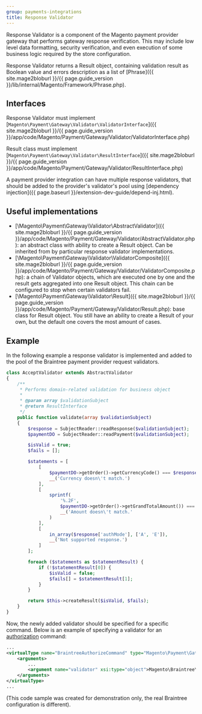 ```yaml
---
group: payments-integrations
title: Response Validator
---
```


Response Validator is a component of the Magento payment provider gateway that performs gateway response verification. This may include low level data formatting, security verification, and even execution of some business logic required by the store configuration.

Response Validator returns a Result object, containing validation result as Boolean value and errors description as a list of [Phrase]({{ site.mage2bloburl }}/{{ page.guide_version }}/lib/internal/Magento/Framework/Phrase.php).

## Interfaces

Response Validator must implement [`Magento\Payment\Gateway\Validator\ValidatorInterface`]({{ site.mage2bloburl }}/{{ page.guide_version }}/app/code/Magento/Payment/Gateway/Validator/ValidatorInterface.php)

Result class must implement [`Magento\Payment\Gateway\Validator\ResultInterface`]({{ site.mage2bloburl }}/{{ page.guide_version }}/app/code/Magento/Payment/Gateway/Validator/ResultInterface.php)

A payment provider integration can have multiple response validators, that should be added to the provider's validator's pool using [dependency injection]({{ page.baseurl }}/extension-dev-guide/depend-inj.html).

## Useful implementations

* [\Magento\Payment\Gateway\Validator\AbstractValidator]({{ site.mage2bloburl }}/{{ page.guide_version }}/app/code/Magento/Payment/Gateway/Validator/AbstractValidator.php): an abstract class with ability to create a Result object. Can be inherited from by particular response validator implementations.
* [\Magento\Payment\Gateway\Validator\ValidatorComposite]({{ site.mage2bloburl }}/{{ page.guide_version }}/app/code/Magento/Payment/Gateway/Validator/ValidatorComposite.php): a chain of Validator objects, which are executed one by one and the result gets aggregated into one Result object. This chain can be configured to stop when certain validators fail.
* [\Magento\Payment\Gateway\Validator\Result]({{ site.mage2bloburl }}/{{ page.guide_version }}/app/code/Magento/Payment/Gateway/Validator/Result.php): base class for Result object. You still have an ability to create a Result of your own, but the default one covers the most amount of cases.

## Example

In the following example a response validator is implemented and added to the pool of the Braintree payment provider request validators.  

```php
class AcceptValidator extends AbstractValidator
{
    /**
     * Performs domain-related validation for business object
     *
     * @param array $validationSubject
     * @return ResultInterface
     */
    public function validate(array $validationSubject)
    {
        $response = SubjectReader::readResponse($validationSubject);
        $paymentDO = SubjectReader::readPayment($validationSubject);

        $isValid = true;
        $fails = [];

        $statements = [
            [
                $paymentDO->getOrder()->getCurrencyCode() === $response['authCurrency'],
                __('Currency doesn\'t match.')
            ],
            [
                sprintf(
                    '%.2F',
                    $paymentDO->getOrder()->getGrandTotalAmount()) === $response['authCost'],
                    __('Amount doesn\'t match.'
                )
            ],
            [
                in_array($response['authMode'], ['A', 'E']),
                __('Not supported response.')
            ]
        ];

        foreach ($statements as $statementResult) {
            if (!$statementResult[0]) {
                $isValid = false;
                $fails[] = $statementResult[1];
            }
        }

        return $this->createResult($isValid, $fails);
    }
}
```

Now, the newly added validator should be specified for a specific command. Below is an example of specifying a validator for an [authorization](https://glossary.magento.com/authorization) command:

```xml
...
<virtualType name="BraintreeAuthorizeCommand" type="Magento\Payment\Gateway\Command\GatewayCommand">
    <arguments>
        ...
        <argument name="validator" xsi:type="object">Magento\Braintree\Gateway\Validator\AcceptValidator</argument>
    </arguments>
</virtualType>
...
```

(This code sample was created for demonstration only, the real Braintree configuration is different).
